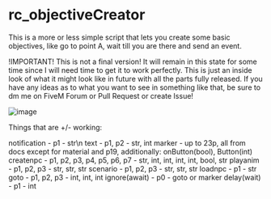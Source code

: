 # rc_objectiveCreator

This is a more or less simple script that lets you create some basic objectives, like go to point A, wait till you are there and send an event.

!IMPORTANT!
This is not a final version! It will remain in this state for some time since I will need time to get it to work perfectly. This is just an inside look of what it might look like in future with all the parts fully released. If you have any ideas as to what you want to see in something like that, be sure to dm me on FiveM Forum or Pull Request or create Issue!

![image](https://user-images.githubusercontent.com/65498427/166116814-f8023a9e-7839-41ff-98a2-eb0dc87ab485.png)

Things that are +/- working:

notification - p1 - str\n
text - p1, p2 - str, int
marker - up to 23p, all from docs except for material and p19, additionally: onButton(bool), Button(int)
createnpc - p1, p2, p3, p4, p5, p6, p7 - str, int, int, int, int, bool, str
playanim - p1, p2, p3 - str, str, str
scenario - p1, p2, p3 - str, str, str
loadnpc - p1 - str
goto - p1, p2, p3 - int, int, int
ignore(await) - p0 - goto or marker
delay(wait) - p1 - int
